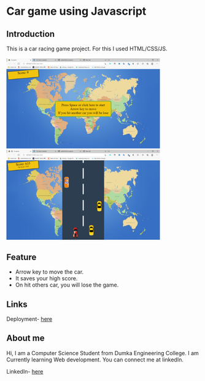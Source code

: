 # Car game using Javascript

## Introduction

This is a car racing game project. For this I used HTML/CSS/JS.<br><br>
<img src="images/screen1.png" width="400px"> <br>
<img src="images/screen2.png" width="400px">

## Feature

- Arrow key to move the car.
- It saves your high score.
- On hit others car, you will lose the game.

## Links

Deployment- <a href="https://ashish293.github.io/js-cargame/">here</a>

## About me

Hi, I am a Computer Science Student from Dumka Engineering College. I am Currently learning Web development. You can connect me at linkedIn.

LinkedIn- <a href="https://www.linkedin.com/in/ashish-kumar-burnwal/">here</a>
